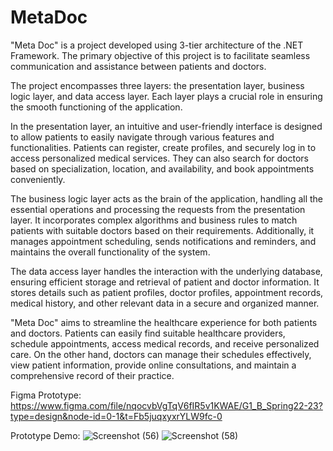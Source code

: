 # MetaDoc
"Meta Doc" is a project developed using 3-tier architecture of the .NET Framework. The primary objective of this project is to facilitate seamless communication and assistance between patients and doctors. 

The project encompasses three layers: the presentation layer, business logic layer, and data access layer. Each layer plays a crucial role in ensuring the smooth functioning of the application.

In the presentation layer, an intuitive and user-friendly interface is designed to allow patients to easily navigate through various features and functionalities. Patients can register, create profiles, and securely log in to access personalized medical services. They can also search for doctors based on specialization, location, and availability, and book appointments conveniently.

The business logic layer acts as the brain of the application, handling all the essential operations and processing the requests from the presentation layer. It incorporates complex algorithms and business rules to match patients with suitable doctors based on their requirements. Additionally, it manages appointment scheduling, sends notifications and reminders, and maintains the overall functionality of the system.

The data access layer handles the interaction with the underlying database, ensuring efficient storage and retrieval of patient and doctor information. It stores details such as patient profiles, doctor profiles, appointment records, medical history, and other relevant data in a secure and organized manner.

"Meta Doc" aims to streamline the healthcare experience for both patients and doctors. Patients can easily find suitable healthcare providers, schedule appointments, access medical records, and receive personalized care. On the other hand, doctors can manage their schedules effectively, view patient information, provide online consultations, and maintain a comprehensive record of their practice.

Figma Prototype: https://www.figma.com/file/nqocvbVgTqV6fIR5v1KWAE/G1_B_Spring22-23?type=design&node-id=0-1&t=Fb5juqxyxrYLW9fc-0

Prototype Demo:
![Screenshot (56)](https://github.com/KaaFee/Meta-Doc/assets/84761238/c7aaeb25-2bcd-4a02-a1d3-dd1816f86722)
![Screenshot (58)](https://github.com/KaaFee/Meta-Doc/assets/84761238/1c1ac607-8c31-4f5f-b5e7-8394f6cc1821)
